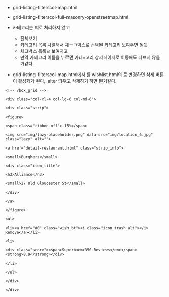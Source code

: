 - grid-listing-filterscol-map.html
- grid-listing-filterscol-full-masonry-openstreetmap.html

- 카테고리는 띠로 처리하지 않고
	- 전체보기
	- 카테고리 목록 나열해서 체ㅡㅋ박스로 선택된 카테고리 보여주면 될듯
	- 체크박스 목록ㄹ 보여지고
	- 만약 카테고리 이름을 누르면 카테=고리 상세페이지로 이동해도 나쁘지 않을 거같다.

- grid-listing-filterscol-map.html에서 <!-- /strip grid -->를 wishlist.html의 <!-- /box_grid -->로 변경하면 삭제 버튼이 활성화가 된다,.
alter 띄우고 삭제하기 하면 된거같다.
```
<!-- /box_grid -->

<div class="col-xl-4 col-lg-6 col-md-6">

<div class="strip">

<figure>

<span class="ribbon off">-15%</span>

<img src="img/lazy-placeholder.png" data-src="img/location_6.jpg" class="lazy" alt="">

<a href="detail-restaurant.html" class="strip_info">

<small>Burghers</small>

<div class="item_title">

<h3>Alliance</h3>

<small>27 Old Gloucester St</small>

</div>

</a>

</figure>

<ul>

<li><a href="#0" class="wish_bt"><i class="icon_trash_alt"></i> Remove</a></li>

<li>

<div class="score"><span>Superb<em>350 Reviews</em></span><strong>8.9</strong></div>

</li>

</ul>

</div>

</div>
```